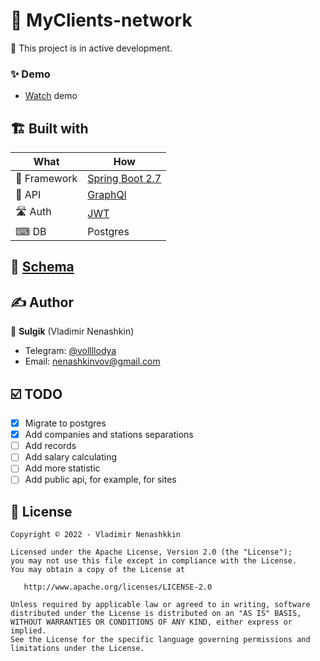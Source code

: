 # 🚀 MyClients-network

👷 This project is in active development.

### ✨ Demo

- [Watch](/docs/DEMO.md) demo

## 🏗️️ Built with

| What         | How                                                                      |
|--------------|--------------------------------------------------------------------------|
| 🧠 Framework | [Spring Boot 2.7](https://spring.io/projects/spring-boot)                |                                                                                          ||
| 💉 API       | [GraphQl](https://spring.io/projects/spring-graphql)                     |                                                                                                                             |
| 🛣️ Auth     | [JWT](https://jwt.io/)                                                   |
| ⌨ DB         | Postgres                                                                 |

## 🥼 [Schema](app/src/main/resources/graphql/schema.graphqls)

## ✍️ Author

👤 **Sulgik** (Vladimir Nenashkin)

* Telegram: <a href="https://t.me/vollllodya" target="_blank">@vollllodya</a>
* Email: nenashkinvov@gmail.com

## ☑️ TODO

- [x] Migrate to postgres
- [x] Add companies and stations separations
- [ ] Add records
- [ ] Add salary calculating
- [ ] Add more statistic
- [ ] Add public api, for example, for sites

## 📝 License

```
Copyright © 2022 - Vladimir Nenashkkin

Licensed under the Apache License, Version 2.0 (the "License");
you may not use this file except in compliance with the License.
You may obtain a copy of the License at

   http://www.apache.org/licenses/LICENSE-2.0

Unless required by applicable law or agreed to in writing, software
distributed under the License is distributed on an "AS IS" BASIS,
WITHOUT WARRANTIES OR CONDITIONS OF ANY KIND, either express or implied.
See the License for the specific language governing permissions and
limitations under the License.
```